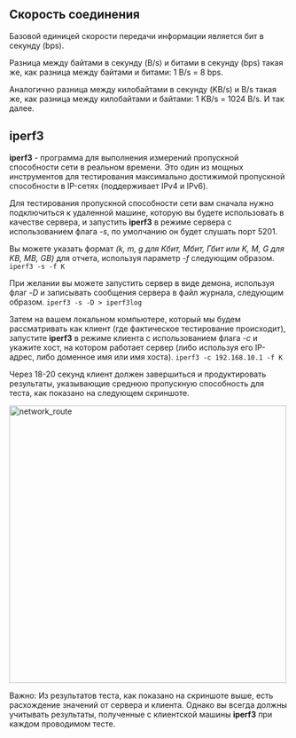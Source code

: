 ## Скорость соединения

Базовой единицей скорости передачи информации является бит в секунду (bps).

Разница между байтами в секунду (B/s) и битами в секунду (bps) такая же, как разница между байтами и битами: 1 B/s = 8 bps.

Аналогично разница между килобайтами в секунду (KB/s) и B/s такая же, как разница между килобайтами и байтами: 1 KB/s = 1024 B/s. И так далее.

## **iperf3**

**iperf3** - программа для выполнения измерений пропускной способности сети в реальном времени.
Это один из мощных инструментов для тестирования максимально достижимой пропускной способности в IP-сетях (поддерживает IPv4 и IPv6).

Для тестирования пропускной способности сети вам сначала нужно подключиться к удаленной машине, которую вы будете использовать в качестве сервера, и запустить **iperf3** в режиме сервера с использованием флага *-s*, по умолчанию он будет слушать порт 5201.

Вы можете указать формат *(k, m, g для Kбит, Мбит, Гбит или K, M, G для KB, MB, GB)* для отчета, используя параметр *-f* следующим образом.
```iperf3 -s -f K```

При желании вы можете запустить сервер в виде демона, используя флаг *-D* и записывать сообщения сервера в файл журнала, следующим образом.
```iperf3 -s -D > iperf3log```

Затем на вашем локальном компьютере, который мы будем рассматривать как клиент (где фактическое тестирование происходит),
запустите **iperf3** в режиме клиента с использованием флага *-c* и укажите хост, на котором работает сервер (либо используя его IP-адрес, либо доменное имя или имя хоста).
```iperf3 -c 192.168.10.1 -f K```

Через 18-20 секунд клиент должен завершиться и продуктировать результаты, указывающие среднюю пропускную способность для теста, как показано на следующем скриншоте.

<img src="../misc/images/iperf.png" alt="network_route" width="500"/>

Важно: Из результатов теста, как показано на скриншоте выше, есть расхождение значений от сервера и клиента.
Однако вы всегда должны учитывать результаты, полученные с клиентской машины **iperf3** при каждом проводимом тесте.
